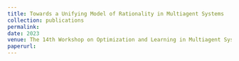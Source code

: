 ```yaml
---
title: Towards a Unifying Model of Rationality in Multiagent Systems
collection: publications
permalink: 
date: 2023
venue: The 14th Workshop on Optimization and Learning in Multiagent Systems (OptLearnMAS-2023)
paperurl: 
---
```


